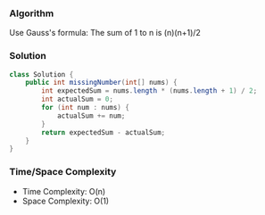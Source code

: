 ### Algorithm

Use Gauss's formula: The sum of 1 to n is (n)(n+1)/2

### Solution

```java
class Solution {
    public int missingNumber(int[] nums) {
        int expectedSum = nums.length * (nums.length + 1) / 2;
        int actualSum = 0;
        for (int num : nums) {
            actualSum += num;
        }
        return expectedSum - actualSum;
    }
}
```

### Time/Space Complexity

-  Time Complexity: O(n)
- Space Complexity: O(1)
